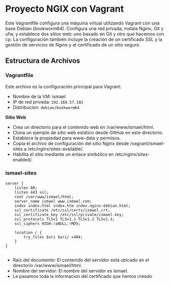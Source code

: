 # Proyecto NGIX con Vagrant

Este Vagrantfile configura una máquina virtual utilizando Vagrant con una base Debian (bookworm64). Configura una red privada, instala Nginx, Git y ufw, y establece dos sitios web: uno basado en Git y otro que hacemos con cp. La configuración también incluye la creación de un certificado SSL y la gestión de servicios de Nginx y el certificado de un sitio seguro.

## Estructura de Archivos

### Vagrantfile
Este archivo es la configuración principal para Vagrant:

  - Nombre de la VM: ismael
  - IP de red privada: `192.168.57.102`
  - Distribucion: `debian/bookworm64`

  **Sitio Web**
  - Crea un directorio para el contenido web en /var/www/ismael/html.
  - Clona un ejemplo de sitio web estático desde GitHub en este directorio.
  - Establece la propiedad para www-data y permisos.
  - Copia el archivo de configuración del sitio Nginx desde /vagrant/ismael-sites a /etc/nginx/sites-available/.
  - Habilita el sitio mediante un enlace simbólico en /etc/nginx/sites-enabled/.

### ismael-sites
```
server {
    listen 80;
    listen 443 ssl;
    root /var/www/ismael/html;
    server_name ismael www.ismael.com;
    index index.html index.htm index.nginx-debian.html;
    ssl_certificate /etc/ssl/certs/ismael.crt;
    ssl_certificate_key /etc/ssl/private/ismael.key;
    ssl_protocols TLSv1 TLSv1.1 TLSv1.2 TLSv1.3;
    ssl_ciphers HIGH:!aNULL:!MD5;

    location / {
        try_files $uri $uri/ =404;
    }
}


```

- Raíz del documento: El contenido del servidor está ubicado en el directorio /var/www/ismael/html.
- Nombre del servidor: El nombre del servidor es ismael.
- Le pasamos toda la informacion del certificado que hemos creado




